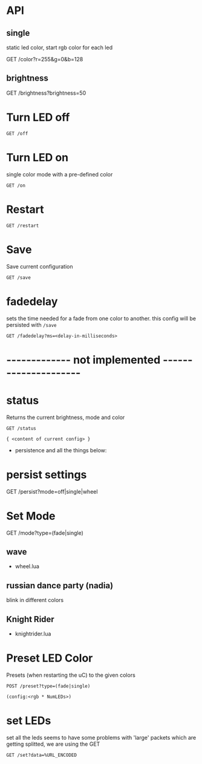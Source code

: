 # API

## single
static led color, start rgb color for each led
  
  GET /color?r=255&g=0&b=128
  
## brightness
  GET /brightness?brightness=50
  
# Turn LED off

    GET /off

# Turn LED on
single color mode with a pre-defined color

    GET /on
    
# Restart

    GET /restart

# Save
Save current configuration

    GET /save

# fadedelay
sets the time needed for a fade from one color to another. this config will be
persisted with `/save`

    GET /fadedelay?ms=<delay-in-milliseconds>



# ------------- not implemented ---------------------

# status

Returns the current brightness, mode and color

    GET /status
    
    { <content of current config> }

- persistence and all the things below:

# persist settings

  GET /persist?mode=off|single|wheel

# Set Mode

  GET /mode?type=(fade|single)

## wave

  - wheel.lua

## russian dance party (nadia)
blink in different colors


## Knight Rider
  - knightrider.lua

# Preset LED Color

Presets (when restarting the uC) to the given colors

    POST /preset?type=(fade|single)

    (config:<rgb * NumLEDs>)

# set LEDs

set all the leds
seems to have some problems with 'large' packets which are getting splitted, we
are using the GET

    GET /set?data=%URL_ENCODED

#

